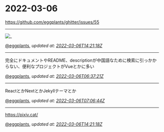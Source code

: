 # 2022-03-06

<https://github.com/eggplants/ghitter/issues/55>

---

![_](https://github.githubassets.com/images/mona-loading-default.gif)

[@eggplants](https://github.com/eggplants), *updated at: [2022-03-06T14:21:18Z](https://github.com/eggplants/ghitter/issues/55#issue-1160375483)*

---

完全にドキュメントやREADME、descriptionが中国語なために検索に引っかからない、便利なプロジェクトがVueとかに多い

[@eggplants](https://github.com/eggplants), *updated at: [2022-03-06T06:37:21Z](https://github.com/eggplants/ghitter/issues/55#issuecomment-1059905114)*

---

ReactとかNextとかJekyllテーマとか

[@eggplants](https://github.com/eggplants), *updated at: [2022-03-06T07:06:44Z](https://github.com/eggplants/ghitter/issues/55#issuecomment-1059908565)*

---

https://pixiv.cat/

[@eggplants](https://github.com/eggplants), *updated at: [2022-03-06T14:21:18Z](https://github.com/eggplants/ghitter/issues/55#issuecomment-1059971522)*
